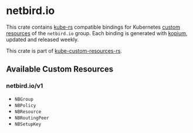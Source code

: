 <!--
SPDX-FileCopyrightText: The kube-custom-resources-rs Authors
SPDX-License-Identifier: 0BSD
 -->

# netbird.io

This crate contains [kube-rs](https://kube.rs/) compatible bindings for Kubernetes [custom resources](https://kubernetes.io/docs/tasks/extend-kubernetes/custom-resources/custom-resource-definitions/) of the `netbird.io` group. Each binding is generated with [kopium](https://github.com/kube-rs/kopium), updated and released weekly.

This crate is part of [kube-custom-resources-rs](https://github.com/metio/kube-custom-resources-rs).

## Available Custom Resources

### netbird.io/v1
- `NBGroup`
- `NBPolicy`
- `NBResource`
- `NBRoutingPeer`
- `NBSetupKey`
